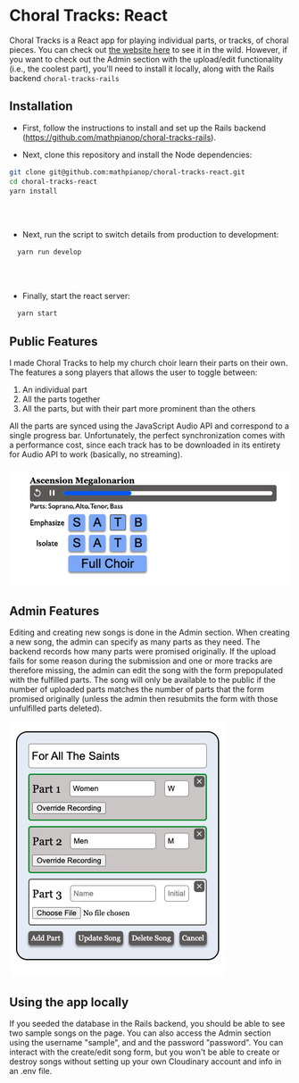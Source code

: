 # Choral Tracks: React

Choral Tracks is a React app for playing individual parts, or tracks, of choral pieces. You can check out [the website here](https://htaoc.com/choir/) to see it in the wild. However, if you want to check out the Admin section with the upload/edit functionality (i.e., the coolest part), you'll need to install it locally, along with the Rails backend `choral-tracks-rails`

## Installation

* First, follow the instructions to install and set up the Rails backend (https://github.com/mathpianop/choral-tracks-rails).

* Next, clone this repository and install the Node dependencies:
```bash
git clone git@github.com:mathpianop/choral-tracks-react.git
cd choral-tracks-react
yarn install
```
<br>
<br>

* Next, run the script to switch details from production to development:
```bash
  yarn run develop
```
<br>
<br>

* Finally, start the react server:
```bash
  yarn start
```

## Public Features

I made Choral Tracks to help my church choir learn their parts on their own.  The features a song players that allows the user to toggle between:

1. An individual part
2. All the parts together
3. All the parts, but with their part more prominent than the others

All the parts are synced using the JavaScript Audio API and correspond to a single progress bar. Unfortunately, the perfect synchronization comes with a performance cost, since each track has to be downloaded in its entirety for Audio API to work (basically, no streaming).
<br>
<br>
![Screenshot of Choral Tracks song player](song-player.png)


## Admin Features

Editing and creating new songs is done in the Admin section. When creating a new song, the admin can specify as many parts as they need. The backend records how many parts were promised originally. If the upload fails for some reason during the submission and one or more tracks are therefore missing, the admin can edit the song with the form prepopulated with the fulfilled parts. The song will only be available to the public if the number of uploaded parts matches the number of parts that the form promised originally (unless the admin then resubmits the form with those unfulfilled parts deleted).
<br>
<br>
![Screenshot of the Song Form](song-form.png)


## Using the app locally

If you seeded the database in the Rails backend, you should be able to see two sample songs on the page. You can also access the Admin section using the username "sample", and and the password "password". You can interact with the create/edit song form, but you won't be able to create or destroy songs without setting up your own Cloudinary account and info in an .env file.